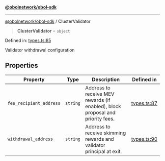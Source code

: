 [**@obolnetwork/obol-sdk**](../index.md)

***

[@obolnetwork/obol-sdk](../index.md) / ClusterValidator

> **ClusterValidator** = `object`

Defined in: [types.ts:85](https://github.com/ObolNetwork/obol-sdk/blob/02533ab878b3f13dbe6c0029828624f75ecbe185/src/types.ts#L85)

Validator withdrawal configuration

## Properties

| Property | Type | Description | Defined in |
| ------ | ------ | ------ | ------ |
| <a id="fee_recipient_address"></a> `fee_recipient_address` | `string` | Address to receive MEV rewards (if enabled), block proposal and priority fees. | [types.ts:87](https://github.com/ObolNetwork/obol-sdk/blob/02533ab878b3f13dbe6c0029828624f75ecbe185/src/types.ts#L87) |
| <a id="withdrawal_address"></a> `withdrawal_address` | `string` | Address to receive skimming rewards and validator principal at exit. | [types.ts:90](https://github.com/ObolNetwork/obol-sdk/blob/02533ab878b3f13dbe6c0029828624f75ecbe185/src/types.ts#L90) |
